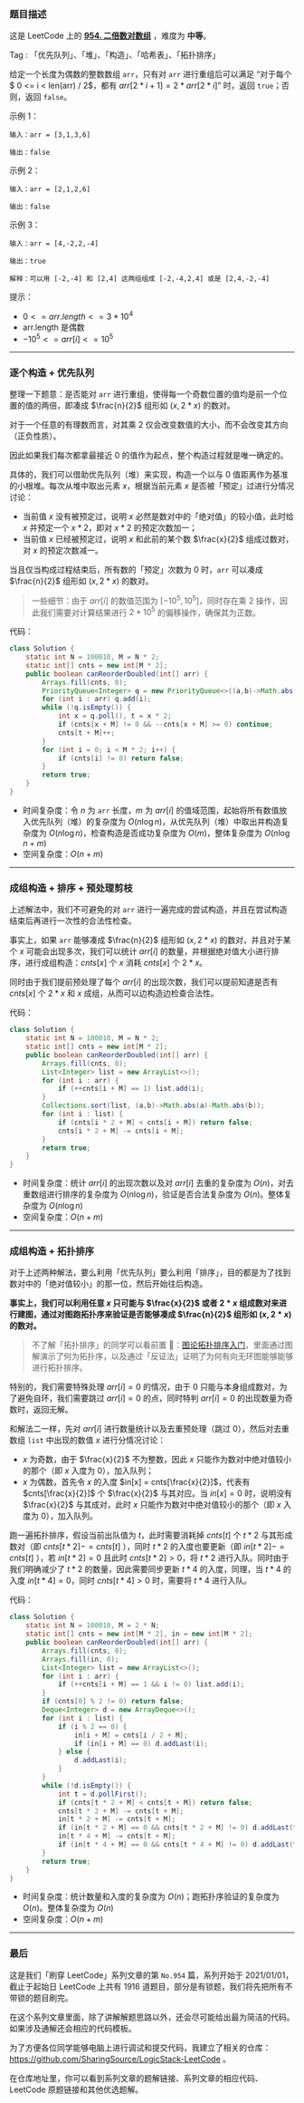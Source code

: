 ### 题目描述

这是 LeetCode 上的 **[954. 二倍数对数组](https://leetcode-cn.com/problems/array-of-doubled-pairs/solution/by-ac_oier-d1z7/)** ，难度为 **中等**。

Tag : 「优先队列」、「堆」、「构造」、「哈希表」、「拓扑排序」



给定一个长度为偶数的整数数组 `arr`，只有对 `arr` 进行重组后可以满足 “对于每个$ 0 <= i < len(arr) / 2$，都有 $arr[2 * i + 1] = 2 * arr[2 * i]$” 时，返回 `true`；否则，返回 `false`。

示例 1：
```
输入：arr = [3,1,3,6]

输出：false
```
示例 2：
```
输入：arr = [2,1,2,6]

输出：false
```
示例 3：
```
输入：arr = [4,-2,2,-4]

输出：true

解释：可以用 [-2,-4] 和 [2,4] 这两组组成 [-2,-4,2,4] 或是 [2,4,-2,-4]
```

提示：
* $0 <= arr.length <= 3 * 10^4$
* arr.length 是偶数
* $-10^5 <= arr[i] <= 10^5$

---

### 逐个构造 + 优先队列

整理一下题意：是否能对 `arr` 进行重组，使得每一个奇数位置的值均是前一个位置的值的两倍，即凑成 $\frac{n}{2}$ 组形如 $(x, 2 * x)$ 的数对。

对于一个任意的有理数而言，对其乘 $2$ 仅会改变数值的大小，而不会改变其方向（正负性质）。

因此如果我们每次都拿最接近 $0$ 的值作为起点，整个构造过程就是唯一确定的。

具体的，我们可以借助优先队列（堆）来实现，构造一个以与 $0$ 值距离作为基准的小根堆。每次从堆中取出元素 $x$，根据当前元素 $x$ 是否被「预定」过进行分情况讨论：

* 当前值 $x$ 没有被预定过，说明 $x$ 必然是数对中的「绝对值」的较小值，此时给 $x$ 并预定一个 $x * 2$，即对 $x * 2$ 的预定次数加一；
* 当前值 $x$ 已经被预定过，说明 $x$ 和此前的某个数 $\frac{x}{2}$ 组成过数对，对 $x$ 的预定次数减一。

当且仅当构成过程结束后，所有数的「预定」次数为 $0$ 时，`arr` 可以凑成 $\frac{n}{2}$ 组形如 $(x, 2 * x)$ 的数对。

> 一些细节：由于 $arr[i]$ 的数值范围为 $[-10^5, 10^5]$，同时存在乘 $2$ 操作，因此我们需要对计算结果进行 $2 * 10^5$ 的偏移操作，确保其为正数。

代码：
```Java
class Solution {
    static int N = 100010, M = N * 2;
    static int[] cnts = new int[M * 2];
    public boolean canReorderDoubled(int[] arr) {
        Arrays.fill(cnts, 0);
        PriorityQueue<Integer> q = new PriorityQueue<>((a,b)->Math.abs(a)-Math.abs(b));
        for (int i : arr) q.add(i);
        while (!q.isEmpty()) {
            int x = q.poll(), t = x * 2;
            if (cnts[x + M] != 0 && --cnts[x + M] >= 0) continue;
            cnts[t + M]++;
        }
        for (int i = 0; i < M * 2; i++) {
            if (cnts[i] != 0) return false;
        }
        return true;
    }
}
```
* 时间复杂度：令 $n$ 为 `arr` 长度，$m$ 为 $arr[i]$ 的值域范围，起始将所有数值放入优先队列（堆）的复杂度为 $O(n\log{n})$，从优先队列（堆）中取出并构造复杂度为 $O(n\log{n})$，检查构造是否成功复杂度为 $O(m)$，整体复杂度为 $O(n\log{n} + m)$
* 空间复杂度：$O(n + m)$

---

### 成组构造 + 排序 + 预处理剪枝

上述解法中，我们不可避免的对 `arr` 进行一遍完成的尝试构造，并且在尝试构造结束后再进行一次性的合法性检查。

事实上，如果 `arr` 能够凑成 $\frac{n}{2}$ 组形如 $(x, 2 * x)$ 的数对，并且对于某个 $x$ 可能会出现多次，我们可以统计 $arr[i]$ 的数量，并根据绝对值大小进行排序，进行成组构造：$cnts[x]$ 个 $x$ 消耗 $cnts[x]$ 个 $2 * x$。

同时由于我们提前预处理了每个 $arr[i]$ 的出现次数，我们可以提前知道是否有 $cnts[x]$ 个 $2 * x$ 和 $x$ 成组，从而可以边构造边检查合法性。

 代码：
```Java
class Solution {
    static int N = 100010, M = N * 2;
    static int[] cnts = new int[M * 2];
    public boolean canReorderDoubled(int[] arr) {
        Arrays.fill(cnts, 0);
        List<Integer> list = new ArrayList<>();
        for (int i : arr) {
            if (++cnts[i + M] == 1) list.add(i);
        }
        Collections.sort(list, (a,b)->Math.abs(a)-Math.abs(b));
        for (int i : list) {
            if (cnts[i * 2 + M] < cnts[i + M]) return false;
            cnts[i * 2 + M] -= cnts[i + M];
        }
        return true;
    }
}
```
* 时间复杂度：统计 $arr[i]$ 的出现次数以及对 $arr[i]$ 去重的复杂度为 $O(n)$，对去重数组进行排序的复杂度为 $O(n\log{n})$，验证是否合法复杂度为 $O(n)$。整体复杂度为 $O(n\log{n})$
* 空间复杂度：$O(n + m)$

---

### 成组构造 + 拓扑排序

对于上述两种解法，要么利用「优先队列」要么利用「排序」，目的都是为了找到数对中的「绝对值较小」的那一位，然后开始往后构造。

**事实上，我们可以利用任意 $x$ 只可能与 $\frac{x}{2}$ 或者 $2 * x$ 组成数对来进行建图，通过对图跑拓扑序来验证是否能够凑成 $\frac{n}{2}$ 组形如 $(x, 2 * x)$ 的数对。**

> 不了解「拓扑排序」的同学可以看前置 🧀：[图论拓扑排序入门](https%3A//mp.weixin.qq.com/s?__biz%3DMzU4NDE3MTEyMA%3D%3D%26mid%3D2247489706%26idx%3D1%26sn%3D771cd807f39d1ca545640c0ef7e5baec)，里面通过图解演示了何为拓扑序，以及通过「反证法」证明了为何有向无环图能够能够进行拓扑排序。

特别的，我们需要特殊处理 $arr[i] = 0$ 的情况，由于 $0$ 只能与本身组成数对，为了避免自环，我们需要跳过 $arr[i] = 0$ 的点，同时特判 $arr[i] = 0$ 的出现数量为奇数时，返回无解。

和解法二一样，先对 $arr[i]$ 进行数量统计以及去重预处理（跳过 $0$），然后对去重数组 `list` 中出现的数值 $x$ 进行分情况讨论：

* $x$ 为奇数，由于 $\frac{x}{2}$ 不为整数，因此 $x$ 只能作为数对中绝对值较小的那个（即 $x$ 入度为 $0$），加入队列；
* $x$ 为偶数，首先令 $x$ 的入度 $in[x] = cnts[\frac{x}{2}]$，代表有 $cnts[\frac{x}{2}]$ 个 $\frac{x}{2}$ 与其对应。当 $in[x] = 0$ 时，说明没有 $\frac{x}{2}$ 与其成对，此时 $x$ 只能作为数对中绝对值较小的那个（即 $x$ 入度为 $0$），加入队列。

跑一遍拓扑排序，假设当前出队值为 $t$，此时需要消耗掉 $cnts[t]$ 个 $t * 2$ 与其形成数对（即 $cnts[t * 2] -= cnts[t]$ ），同时 $t * 2$ 的入度也要更新（即 $in[t * 2] -= cnts[t]$ ），若 $in[t * 2] = 0$ 且此时 $cnts[t * 2] > 0$，将 $t * 2$ 进行入队。同时由于我们明确减少了 $t * 2$ 的数量，因此需要同步更新 $t * 4$ 的入度，同理，当 $t * 4$ 的入度 $in[t * 4] = 0$，同时 $cnts[t * 4] > 0$ 时，需要将 $t * 4$ 进行入队。


代码：
```Java
class Solution {
    static int N = 100010, M = 2 * N;
    static int[] cnts = new int[M * 2], in = new int[M * 2];
    public boolean canReorderDoubled(int[] arr) {
        Arrays.fill(cnts, 0);
        Arrays.fill(in, 0);
        List<Integer> list = new ArrayList<>();
        for (int i : arr) {
            if (++cnts[i + M] == 1 && i != 0) list.add(i);
        }
        if (cnts[0] % 2 != 0) return false;
        Deque<Integer> d = new ArrayDeque<>();
        for (int i : list) {
            if (i % 2 == 0) {
                in[i + M] = cnts[i / 2 + M];
                if (in[i + M] == 0) d.addLast(i);
            } else { 
                d.addLast(i);
            }
        }
        while (!d.isEmpty()) {
            int t = d.pollFirst();
            if (cnts[t * 2 + M] < cnts[t + M]) return false;
            cnts[t * 2 + M] -= cnts[t + M];
            in[t * 2 + M] -= cnts[t + M];
            if (in[t * 2 + M] == 0 && cnts[t * 2 + M] != 0) d.addLast(t * 2);
            in[t * 4 + M] -= cnts[t + M];
            if (in[t * 4 + M] == 0 && cnts[t * 4 + M] != 0) d.addLast(t * 4);
        }
        return true;
    }
}
```
* 时间复杂度：统计数量和入度的复杂度为 $O(n)$；跑拓扑序验证的复杂度为 $O(n)$。整体复杂度为 $O(n)$
* 空间复杂度：$O(n + m)$

---

### 最后

这是我们「刷穿 LeetCode」系列文章的第 `No.954` 篇，系列开始于 2021/01/01，截止于起始日 LeetCode 上共有 1916 道题目，部分是有锁题，我们将先把所有不带锁的题目刷完。

在这个系列文章里面，除了讲解解题思路以外，还会尽可能给出最为简洁的代码。如果涉及通解还会相应的代码模板。

为了方便各位同学能够电脑上进行调试和提交代码，我建立了相关的仓库：https://github.com/SharingSource/LogicStack-LeetCode 。

在仓库地址里，你可以看到系列文章的题解链接、系列文章的相应代码、LeetCode 原题链接和其他优选题解。

